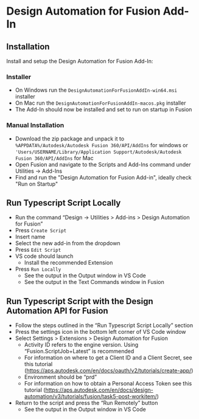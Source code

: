 # Design Automation for Fusion Add-In

## Installation

Install and setup the Design Automation for Fusion Add-In:

### Installer
* On Windows run the `DesignAutomationForFusionAddIn-win64.msi` installer
* On Mac run the `DesignAutomationForFusionAddIn-macos.pkg` installer
* The Add-In should now be installed and set to run on startup in Fusion

### Manual Installation
* Download the zip package and unpack it to `%APPDATA%/Autodesk/Autodesk Fusion 360/API/AddIns` for windows or `'Users/USERNAME/Library/Application Support/Autodesk/Autodesk Fusion 360/API/AddIns` for Mac
* Open Fusion and navigate to the Scripts and Add-Ins command under Utilities -> Add-Ins
* Find and run the "Design Automation for Fusion Add-in", ideally check "Run on Startup"

## Run Typescript Script Locally

* Run the command “Design -> Utilities > Add-ins > Design Automation for Fusion”
* Press `Create Script`
* Insert name
* Select the new add-in from the dropdown
* Press `Edit Script`
* VS code should launch
  * Install the recommended Extension
* Press `Run Locally`
  * See the output in the Output window in VS Code
  * See the output in the Text Commands window in Fusion

## Run Typescript Script with the Design Automation API for Fusion

* Follow the steps outlined in the “Run Typescript Script Locally” section
* Press the settings icon in the bottom left corner of VS Code window
* Select Settings > Extensions > Design Automation for Fusion
  * Activity ID refers to the engine version. Using “Fusion.ScriptJob+Latest” is recommended
  * For information on where to get a Client ID and a Client Secret, see this tutorial (<https://aps.autodesk.com/en/docs/oauth/v2/tutorials/create-app/>)
  * Environment should be “prd”
  * For information on how to obtain a Personal Access Token see this tutorial (<https://aps.autodesk.com/en/docs/design-automation/v3/tutorials/fusion/task5-post-workitem/>)
* Return to the script and press the “Run Remotely” button
  * See the output in the Output window in VS Code

